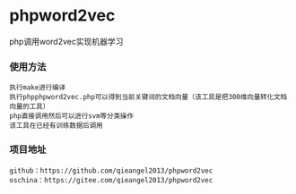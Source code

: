 # phpword2vec
php调用word2vec实现机器学习
### 使用方法
    执行make进行编译
    执行phpphpword2vec.php可以得到当前关键词的文档向量（该工具是把300维向量转化文档向量的工具）
    php直接调用然后可以进行svm等分类操作
    该工具在已经有训练数据后调用
### 项目地址
    github：https://github.com/qieangel2013/phpword2vec
    oschina：https://gitee.com/qieangel2013/phpword2vec
    
